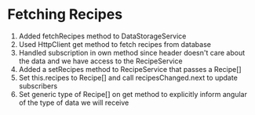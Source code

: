 # Fetching Recipes
01. Added fetchRecipes method to DataStorageService
02. Used HttpClient get method to fetch recipes from database
03. Handled subscription in own method since header doesn't care about the data and we have access to the RecipeService
04. Added a setRecipes method to RecipeService that passes a Recipe[]
05. Set this.recipes to Recipe[] and call recipesChanged.next to update subscribers
06. Set generic type of Recipe[] on get method to explicitly inform angular of the type of data we will receive